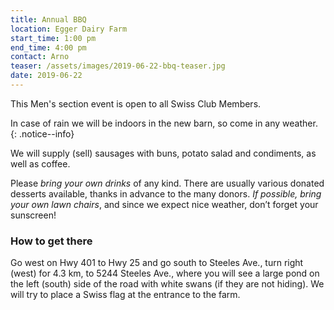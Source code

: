 ```yaml
---
title: Annual BBQ
location: Egger Dairy Farm
start_time: 1:00 pm
end_time: 4:00 pm
contact: Arno
teaser: /assets/images/2019-06-22-bbq-teaser.jpg
date: 2019-06-22
---
```


This Men's section event is open to all Swiss Club Members.

In case of rain we will be indoors in the new barn, so come in any weather.
{: .notice--info}

We will supply (sell) sausages with buns, potato salad and condiments, as well
as coffee.

Please *bring your own drinks* of any kind. There are usually various donated
desserts available, thanks in advance to the many donors. *If possible, bring
your own lawn chairs*, and since we expect nice weather, don’t forget your
sunscreen!

### How to get there

Go west on Hwy 401 to Hwy 25 and go south to Steeles Ave., turn right (west)
for 4.3 km, to 5244 Steeles Ave., where you will see a large pond on the left
(south) side of the road with white swans (if they are not hiding). We will try
to place a Swiss flag at the entrance to the farm.

